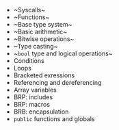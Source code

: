 - ~Syscalls~
- ~Functions~
- ~Base type system~
- ~Basic arithmetic~
- ~Bitwise operations~
- ~Type casting~
- ~`bool` type and logical operations~
- Conditions
- Loops
- Bracketed exressions
- Referencing and dereferencing
- Array variables
- BRP: includes
- BRP: macros
- BRB: encapsulation
- `public` functions and globals